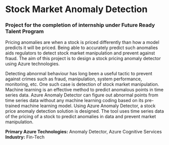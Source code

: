 # Stock Market Anomaly Detection
### Project for the completion of internship under Future Ready Talent Program
Pricing anomalies are when a stock is priced differently than how a model predicts it will be priced. Being able to accurately predict such anomalies aids regulators to detect stock market manipulation and prevent against fraud. The aim of this project is to design a stock pricing anomaly detector using Azure technologies.

Detecting abnormal behaviour has long been a useful tactic to prevent against crimes such as fraud, manipulation, system performance, monitoring, etc. One such case is detection of stock market manipulation. Machine learning is an effective method to predict anomalous points in time series data. Azure Anomaly Detector can figure out abnormal points from time series data without any machine learning coding based on its pre-trained machine learning model. Using Azure Anomaly Detector, a stock price anomaly detection solution is designed. The tool uses time series data of the pricing of a stock to predict anomalies in data and prevent market manipulation.

**Primary Azure Technologies:** Anomaly Detector, Azure Cognitive Services <br>
**Industry:** Fin-Tech
